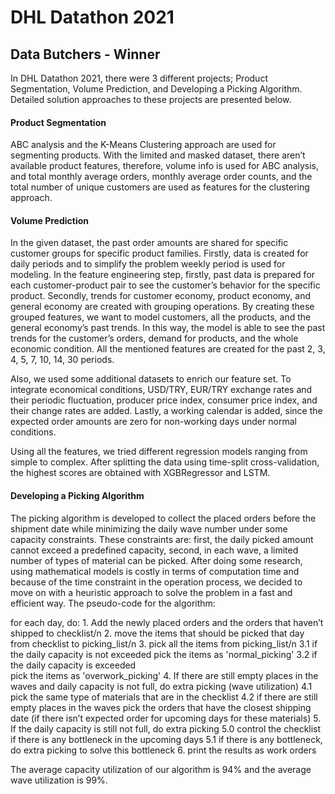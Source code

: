 # DHL Datathon 2021

## Data Butchers - Winner

In DHL Datathon 2021, there were 3 different projects; Product Segmentation, Volume Prediction, and Developing a Picking Algorithm. Detailed solution approaches to these projects are presented below.

#### Product Segmentation

ABC analysis and the K-Means Clustering approach are used for segmenting products. With the limited and masked dataset, there aren’t available product features, therefore, volume info is used for ABC analysis, and total monthly average orders, monthly average order counts, and the total number of unique customers are used as features for the clustering approach.

#### Volume Prediction

In the given dataset, the past order amounts are shared for specific customer groups for specific product families. Firstly, data is created for daily periods and to simplify the problem weekly period is used for modeling. In the feature engineering step, firstly, past data is prepared for each customer-product pair to see the customer’s behavior for the specific product. Secondly, trends for customer economy, product economy, and general economy are created with grouping operations. By creating these grouped features, we want to model customers, all the products, and the general economy’s past trends. In this way, the model is able to see the past trends for the customer’s orders, demand for products, and the whole economic condition. All the mentioned features are created for the past 2, 3, 4, 5, 7, 10, 14, 30 periods. 

Also, we used some additional datasets to enrich our feature set. To integrate economical conditions, USD/TRY, EUR/TRY exchange rates and their periodic fluctuation, producer price index, consumer price index, and their change rates are added. Lastly, a working calendar is added, since the expected order amounts are zero for non-working days under normal conditions. 

Using all the features, we tried different regression models ranging from simple to complex. After splitting the data using time-split cross-validation, the highest scores are obtained with XGBRegressor and LSTM. 

#### Developing a Picking Algorithm

The picking algorithm is developed to collect the placed orders before the shipment date while minimizing the daily wave number under some capacity constraints. These constraints are: first, the daily picked amount cannot exceed a predefined capacity, second, in each wave, a limited number of types of material can be picked. After doing some research, using mathematical models is costly in terms of computation time and because of the time constraint in the operation process, we decided to move on with a heuristic approach to solve the problem in a fast and efficient way. The pseudo-code for the algorithm:

for each day, do:
    1. Add the newly placed orders and the orders that haven’t shipped to checklist/n
    2. move the items that should be picked that day from checklist to picking_list/n
    3. pick all the items from picking_list/n
        3.1 if the daily capacity is not exceeded 
pick the items as  'normal_picking' 
        3.2 if the daily capacity is exceeded  
	pick the items as  'overwork_picking'
    4. If there are still empty places in the waves and daily capacity is not full, do extra picking (wave utilization)
        4.1 pick the same type of materials that are in the checklist 
        4.2 if there are still empty places in the waves pick the orders that have the closest shipping date (if there isn’t expected order for upcoming days for these materials)
    5. If the daily capacity is still not full, do extra picking
        5.0 control the checklist if there is any bottleneck in the upcoming days
        5.1 if there is any bottleneck, do extra picking to solve this bottleneck
    6. print the results as work orders

The average capacity utilization of our algorithm is 94% and the average wave utilization is 99%.
